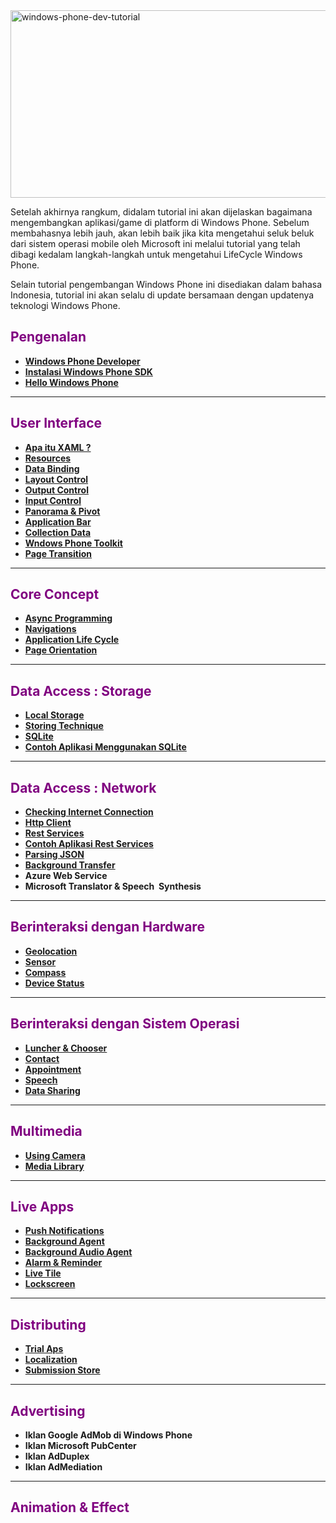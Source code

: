 <img src="https://wirasetiawan29.files.wordpress.com/2015/10/windows-phone-dev-tutorial.jpg" alt="windows-phone-dev-tutorial" width="656" height="300" class="alignnone size-full wp-image-7229" />

Setelah akhirnya rangkum, didalam tutorial ini akan dijelaskan bagaimana mengembangkan aplikasi/game di platform di Windows Phone. Sebelum membahasnya lebih jauh, akan lebih baik jika kita mengetahui seluk beluk dari sistem operasi mobile oleh Microsoft ini melalui tutorial yang telah dibagi kedalam langkah-langkah untuk mengetahui LifeCycle Windows Phone.

Selain tutorial pengembangan Windows Phone ini disediakan dalam bahasa Indonesia, tutorial ini akan selalu di update bersamaan dengan updatenya teknologi Windows Phone.

<h2><strong><span style="color:#800080;">Pengenalan</span></strong></h2>
<ul>
	<li><a href="http://wirasetiawan29.wordpress.com/2014/01/01/windows-phone-developer/" target="_blank"><strong>Windows Phone Developer</strong></a></li>
	<li><strong><a href="http://wirasetiawan29.wordpress.com/2014/01/02/instalasi-windows-phone-sdk/" target="_blank">Instalasi Windows Phone SDK</a></strong></li>
	<li><strong><a href="http://wirasetiawan29.wordpress.com/2014/01/03/hello-windows-phone/" target="_blank">Hello Windows Phone</a></strong></li>
</ul>

<hr />

<h2><strong><span style="color:#800080;">User Interface</span></strong></h2>
<ul>
	<li><a href="http://wirasetiawan29.wordpress.com/2014/01/06/apa-itu-xaml/" target="_blank"><strong>Apa itu XAML ?</strong></a></li>
	<li><a href="http://wirasetiawan29.wordpress.com/2014/01/07/fungsi-resources-di-windows-phone/" target="_blank"><strong>Resources</strong></a></li>
	<li><a href="http://wirasetiawan29.wordpress.com/2014/01/07/data-binding-di-windows-phone/" target="_blank"><strong>Data Binding</strong></a></li>
	<li><a href="http://wirasetiawan29.wordpress.com/2014/01/08/layout-control-di-windows-phone/" target="_blank"><strong>Layout Control</strong></a></li>
	<li><a href="http://wirasetiawan29.wordpress.com/2014/01/09/output-control-di-windows-phone/" target="_blank"><strong>Output Control</strong></a></li>
	<li><a href="http://wirasetiawan29.wordpress.com/2014/01/09/input-control-di-windows-phone/" target="_blank"><strong>Input Control</strong></a></li>
	<li><a href="http://wirasetiawan29.wordpress.com/2014/01/09/panorama-dan-pivot-di-windows-phone/#more-2646" target="_blank"><strong>Panorama &amp; Pivot</strong></a></li>
	<li><strong><a href="http://wirasetiawan29.wordpress.com/2014/01/07/applicationbar-di-windows-phone/" target="_blank">Application Bar</a></strong></li>
	<li><a href="http://wirasetiawan29.wordpress.com/2014/01/10/data-collection-di-windows-phone/" target="_blank"><strong>Collection Data</strong></a></li>
	<li><a href="http://wirasetiawan29.wordpress.com/2014/01/10/apa-itu-windows-phone-toolkit/" target="_blank"><strong>Wndows Phone Toolkit</strong></a></li>
	<li><a href="http://wirasetiawan29.wordpress.com/2014/02/01/page-transisitions-di-windows-phone/" target="_blank"><strong>Page Transition</strong></a></li>
</ul>

<hr />

<h2><strong><span style="color:#800080;">Core Concept</span></strong></h2>
<ul>
	<li><a href="http://wirasetiawan29.wordpress.com/2014/02/02/asynchronous-programming/" target="_blank"><strong>Async Programming</strong></a></li>
	<li><a href="http://wirasetiawan29.wordpress.com/2014/02/03/page-navigation-di-windows-phone/" target="_blank"><strong>Navigations</strong></a></li>
	<li><a href="http://wirasetiawan29.wordpress.com/2014/02/04/windows-phone-life-cycle/" target="_blank"><strong>Application Life Cycle</strong></a></li>
	<li><a href="https://wirasetiawan29.wordpress.com/2014/02/05/mengatur-page-orientation-di-windows-phone/" target="_blank"><strong>Page Orientation</strong></a></li>
</ul>

<hr />

<h2><strong><span style="color:#800080;">Data Access : Storage</span></strong></h2>
<ul>
	<li><a href="https://wirasetiawan29.wordpress.com/2014/02/06/local-storage-di-windows-phone/" target="_blank"><strong>Local Storage</strong></a></li>
	<li><a href="https://wirasetiawan29.wordpress.com/2014/02/07/teknik-penyimpanan-data-di-windows-phone/" target="_blank"><strong>Storing Technique</strong></a></li>
	<li><a href="https://wirasetiawan29.wordpress.com/2014/11/13/sqlite-di-windows-phone/" target="_blank"><strong>SQLite</strong></a></li>
	<li><a href="https://wirasetiawan29.wordpress.com/2014/11/14/aplikasi-sederhana-menggunakan-sqlite-di-windows-phone/" target="_blank"><strong>Contoh Aplikasi Menggunakan SQLite</strong></a></li>
</ul>

<hr />

<h2><strong><span style="color:#800080;">Data Access : Network</span></strong></h2>
<ul>
	<li><strong><a href="https://wirasetiawan29.wordpress.com/2014/02/07/mengecek-koneksi-internet-di-windows-phone/" target="_blank">Checking Internet Connection</a></strong></li>
	<li><a href="https://wirasetiawan29.wordpress.com/2014/02/08/httpclient-di-windows-phone/" target="_blank"><strong>Http Client</strong></a></li>
	<li><a href="https://wirasetiawan29.wordpress.com/2014/02/09/rest-services-di-windows-phone/#more-6217" target="_blank"><strong>Rest Services</strong></a></li>
	<li><a href="https://wirasetiawan29.wordpress.com/2014/08/04/aplikasi-sederhana-menggunakan-loopback-api-di-windows-phone/" target="_blank"><strong>Contoh Aplikasi Rest Services</strong></a></li>
	<li><a href="https://wirasetiawan29.wordpress.com/2014/08/05/get-json-data-di-windows-phone/#more-3254" target="_blank"><strong>Parsing JSON</strong></a></li>
	<li><strong><a href="https://wirasetiawan29.wordpress.com/2014/02/10/background-transfers-di-windows-phone/" target="_blank">Background Transfer</a>
</strong></li>
	<li><strong>Azure Web Service</strong></li>
	<li><strong>Microsoft Translator &amp; Speech  Synthesis</strong></li>
</ul>

<hr />

<h2><strong><span style="color:#800080;">Berinteraksi dengan Hardware</span></strong></h2>
<ul>
	<li><a href="https://wirasetiawan29.wordpress.com/2015/04/24/geolocation-di-windows-phone/" target="_blank"><strong>Geolocation</strong></a></li>
	<li><a href="https://wirasetiawan29.wordpress.com/2015/05/01/sensor-yang-ada-di-windows-phone/" target="_blank"><strong>Sensor</strong></a></li>
	<li><strong><a href="http://wirasetiawan29.wordpress.com/2014/06/06/membuat-aplikasi-compass-di-windows-phone/" target="_blank">Compass</a></strong></li>
	<li><a href="https://wirasetiawan29.wordpress.com/2014/06/04/membuat-aplikasi-device-status-di-windows-phone/" target="_blank"><strong>Device Status</strong></a></li>
</ul>

<hr />

<h2><strong><span style="color:#800080;">Berinteraksi dengan Sistem Operasi</span></strong></h2>
<ul>
	<li><strong><a href="http://wirasetiawan29.wordpress.com/2014/09/06/launcher-dan-chooser-di-windows-phone/" target="_blank">Luncher &amp; Chooser</a></strong></li>
	<li><strong><a href="https://wirasetiawan29.wordpress.com/2015/05/06/menggunakan-data-kontak-di-windows-phone/" target="_blank">Contact</a></strong></li>
	<li><strong><a href="https://wirasetiawan29.wordpress.com/2015/05/08/berinteraksi-dengan-appointment-di-windows-phone/" target="_blank">Appointment</a></strong></li>
	<li><strong><a href="https://wirasetiawan29.wordpress.com/2015/05/09/berinteraksi-dengan-api-speech-di-windows-phone/" target="_blank">Speech</a></strong></li>
	<li><strong><a href="https://wirasetiawan29.wordpress.com/2015/05/10/sharing-data-di-windows-phone/" target="_blank">Data Sharing</a></strong></li>
</ul>

<hr />

<h2><strong><span style="color:#800080;">Multimedia</span></strong></h2>
<ul>
	<li><strong><a href="https://wirasetiawan29.wordpress.com/2015/05/11/memanfaatkan-fitur-kamera-di-aplikasi-windows-phone/" target="_blank">Using Camera</a></strong></li>
	<li><strong><a href="https://wirasetiawan29.wordpress.com/2015/05/12/berinteraksi-dengan-media-library-di-windows-phone/" target="_blank">Media Library</a></strong></li>
</ul>

<hr />

<h2><strong><span style="color:#800080;">Live Apps</span></strong></h2>
<ul>
	<li><strong><a href="https://wirasetiawan29.wordpress.com/2015/05/12/push-notification-di-windows-phone/" target="_blank">Push Notifications</a></strong></li>
	<li><strong><a href="https://wirasetiawan29.wordpress.com/2015/05/13/background-agent-di-windows-phone/" target="_blank">Background Agent</a></strong></li>
	<li><strong><a href="https://wirasetiawan29.wordpress.com/2015/05/14/background-audio-agent-di-windows-phone/" target="_blank">Background Audio Agent</a></strong></li>
	<li><strong><a href="http://wirasetiawan29.wordpress.com/2014/06/05/membuat-aplikasi-alarm-dan-reminder-di-windows-phone/" target="_blank">Alarm &amp; Reminder</a></strong></li>
	<li><strong><a href="https://wirasetiawan29.wordpress.com/2015/05/15/live-tiles-di-windows-phone/" target="_blank">Live Tile</a></strong></li>
	<li><strong><a href="https://wirasetiawan29.wordpress.com/2015/05/17/berinteraksi-dengan-lockscreen-di-windows-phone/" target="_blank">Lockscreen</a></strong></li>
</ul>

<hr />

<h2><strong><span style="color:#800080;">Distributing</span></strong></h2>
<ul>
	<li><strong><a href="https://wirasetiawan29.wordpress.com/2015/05/18/membuat-mode-trial-pada-aplikasi-windows-phone/" target="_blank">Trial Aps</a></strong></li>
	<li><strong><a href="https://wirasetiawan29.wordpress.com/2015/05/20/localization-di-windows-phone/" target="_blank">Localization</a></strong></li>
	<li><strong><a href="https://wirasetiawan29.wordpress.com/2015/05/21/mempublish-aplikasi-ke-windows-phone-store/" target="_blank">Submission Store</a></strong></li>
</ul>

<hr />

<h2><strong><span style="color:#800080;">Advertising</span></strong></h2>
<ul>
	<li><strong>Iklan Google AdMob di Windows Phone</strong></li>
	<li><strong>Iklan Microsoft PubCenter</strong></li>
	<li><strong>Iklan AdDuplex</strong></li>
	<li><strong>Iklan AdMediation</strong></li>
</ul>

<hr />

<h2><strong><span style="color:#800080;">Animation &amp; Effect</span></strong></h2>
&nbsp;
